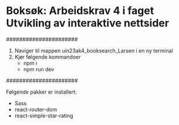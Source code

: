 # Boksøk: Arbeidskrav 4 i faget Utvikling av interaktive nettsider

######################
1. Naviger til mappen uin23ak4_booksearch_Larsen i en ny terminal
2. Kjør følgende kommandoer
   - npm i
   - npm run dev
   
######################

Følgende pakker er installert:
- Sass
- react-router-dom
- react-simple-star-rating